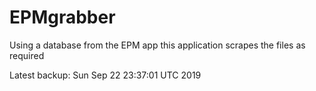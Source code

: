# EPMgrabber
Using a database from the EPM app this application scrapes the files as required


Latest backup: Sun Sep 22 23:37:01 UTC 2019
